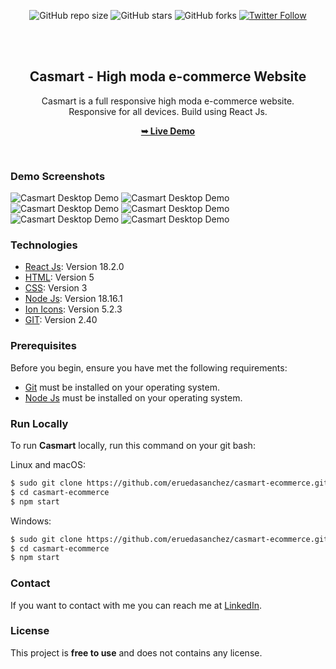 <div align="center">
  
  ![GitHub repo size](https://img.shields.io/github/repo-size/eruedasanchez/casmart-ecommerce)
  ![GitHub stars](https://img.shields.io/github/stars/eruedasanchez/casmart-ecommerce?style=social)
  ![GitHub forks](https://img.shields.io/github/forks/eruedasanchez/casmart-ecommerce?style=social)
  [![Twitter Follow](https://img.shields.io/twitter/follow/RSanchez_Eze?style=social)](https://twitter.com/intent/follow?screen_name=RSanchez_Eze)
  

  <br />
  <br />

  <h2 align="center">Casmart - High moda e-commerce Website</h2>

  Casmart is a full responsive high moda e-commerce website. <br/>Responsive for all devices. Build using React Js.

  <a href="#"><strong>➥ Live Demo</strong></a>

</div>

<br />

### Demo Screenshots

![Casmart Desktop Demo](https://i.postimg.cc/Mpng5zc0/readme-01.jpg "Casmart Demo")
![Casmart Desktop Demo](https://i.postimg.cc/htN63Nxk/readme-02.jpg "Casmart Demo")
![Casmart Desktop Demo](https://i.postimg.cc/hGjNjXm2/readme-item.jpg "Casmart Demo")
![Casmart Desktop Demo](https://i.postimg.cc/tgMwV9tp/readme-cart.jpg "Casmart Demo")
![Casmart Desktop Demo](https://i.postimg.cc/RFJ872Xf/readme-checkout.jpg "Casmart Demo")
![Casmart Desktop Demo](https://i.postimg.cc/RZGj47W3/readme-congrats.jpg "Casmart Demo")

### Technologies

* [React Js](): Version 18.2.0
* [HTML](): Version 5 
* [CSS](): Version 3
* [Node Js](): Version 18.16.1
* [Ion Icons](): Version 5.2.3
* [GIT](): Version 2.40

### Prerequisites

Before you begin, ensure you have met the following requirements:

* [Git](https://git-scm.com/downloads "Download Git") must be installed on your operating system.
* [Node Js](https://nodejs.org/es/download "Download Node Js") must be installed on your operating system.

### Run Locally

To run **Casmart** locally, run this command on your git bash:

Linux and macOS:

```bash
$ sudo git clone https://github.com/eruedasanchez/casmart-ecommerce.git
$ cd casmart-ecommerce
$ npm start
```

Windows:

```bash
$ sudo git clone https://github.com/eruedasanchez/casmart-ecommerce.git
$ cd casmart-ecommerce
$ npm start
```

### Contact

If you want to contact with me you can reach me at [LinkedIn](https://www.linkedin.com/in/e-ruedasanchez/).

### License

This project is **free to use** and does not contains any license.